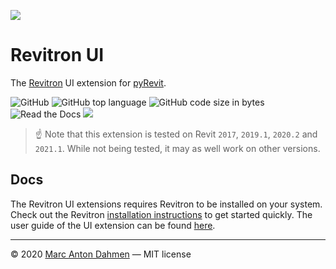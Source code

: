 ![](https://raw.githubusercontent.com/revitron/revitron-ui/master/svg/revitron-ui-readme.svg)

# Revitron UI

The [Revitron](https://github.com/revitron/revitron) UI extension for [pyRevit](https://github.com/eirannejad/pyRevit).

![GitHub](https://img.shields.io/github/license/revitron/revitron-ui?color=222222)
![GitHub top language](https://img.shields.io/github/languages/top/revitron/revitron-ui?color=222222)
![GitHub code size in bytes](https://img.shields.io/github/languages/code-size/revitron/revitron-ui?color=222222)
![Read the Docs](https://img.shields.io/readthedocs/revitron-ui?color=222222)
![](https://img.shields.io/badge/Revit-2017--2021-222222)

> :point_up: Note that this extension is tested on Revit `2017`, `2019.1`, `2020.2` and `2021.1`. While not being tested, it may as well work on other versions.

## Docs

The Revitron UI extensions requires Revitron to be installed on your system. Check out the Revitron [installation instructions](https://revitron.readthedocs.io/en/latest/get-started.html) to get started quickly.
The user guide of the UI extension can be found [here](https://revitron.readthedocs.io/en/latest/index.html).  

---

&copy; 2020 [Marc Anton Dahmen](https://marcdahmen.de) &mdash; MIT license